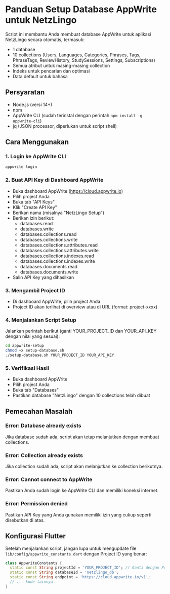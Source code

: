 # Panduan Setup Database AppWrite untuk NetzLingo

Script ini membantu Anda membuat database AppWrite untuk aplikasi NetzLingo secara otomatis, termasuk:
- 1 database
- 10 collections (Users, Languages, Categories, Phrases, Tags, PhraseTags, ReviewHistory, StudySessions, Settings, Subscriptions)
- Semua atribut untuk masing-masing collection
- Indeks untuk pencarian dan optimasi
- Data default untuk bahasa

## Persyaratan
- Node.js (versi 14+)
- npm
- AppWrite CLI (sudah terinstal dengan perintah `npm install -g appwrite-cli`)
- jq (JSON processor, diperlukan untuk script shell)

## Cara Menggunakan

### 1. Login ke AppWrite CLI
```bash
appwrite login
```

### 2. Buat API Key di Dashboard AppWrite
- Buka dashboard AppWrite (https://cloud.appwrite.io)
- Pilih project Anda
- Buka tab "API Keys"
- Klik "Create API Key"
- Berikan nama (misalnya "NetzLingo Setup")
- Berikan izin berikut:
  - databases.read
  - databases.write
  - databases.collections.read
  - databases.collections.write
  - databases.collections.attributes.read
  - databases.collections.attributes.write
  - databases.collections.indexes.read
  - databases.collections.indexes.write
  - databases.documents.read
  - databases.documents.write
- Salin API Key yang dihasilkan

### 3. Mengambil Project ID
- Di dashboard AppWrite, pilih project Anda
- Project ID akan terlihat di overview atau di URL (format: project-xxxx)

### 4. Menjalankan Script Setup
Jalankan perintah berikut (ganti YOUR_PROJECT_ID dan YOUR_API_KEY dengan nilai yang sesuai):

```bash
cd appwrite-setup
chmod +x setup-database.sh
./setup-database.sh YOUR_PROJECT_ID YOUR_API_KEY
```

### 5. Verifikasi Hasil
- Buka dashboard AppWrite
- Pilih project Anda
- Buka tab "Databases"
- Pastikan database "NetzLingo" dengan 10 collections telah dibuat

## Pemecahan Masalah

### Error: Database already exists
Jika database sudah ada, script akan tetap melanjutkan dengan membuat collections.

### Error: Collection already exists
Jika collection sudah ada, script akan melanjutkan ke collection berikutnya.

### Error: Cannot connect to AppWrite
Pastikan Anda sudah login ke AppWrite CLI dan memiliki koneksi internet.

### Error: Permission denied
Pastikan API Key yang Anda gunakan memiliki izin yang cukup seperti disebutkan di atas.

## Konfigurasi Flutter

Setelah menjalankan script, jangan lupa untuk mengupdate file `lib/config/appwrite_constants.dart` dengan Project ID yang benar:

```dart
class AppwriteConstants {
  static const String projectId = 'YOUR_PROJECT_ID'; // Ganti dengan Project ID Anda
  static const String databaseId = 'netzlingo_db';
  static const String endpoint = 'https://cloud.appwrite.io/v1';
  // ... kode lainnya
}
``` 